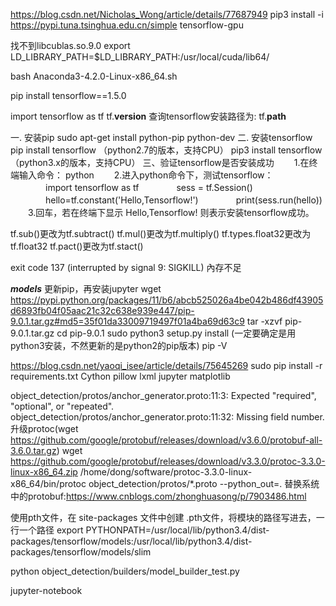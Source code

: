 


https://blog.csdn.net/Nicholas_Wong/article/details/77687949
pip3 install -i https://pypi.tuna.tsinghua.edu.cn/simple tensorflow-gpu


找不到libcublas.so.9.0
export LD_LIBRARY_PATH=$LD_LIBRARY_PATH:/usr/local/cuda/lib64/

bash Anaconda3-4.2.0-Linux-x86_64.sh

pip install tensorflow==1.5.0


import tensorflow as tf
tf.__version__
查询tensorflow安装路径为:
tf.__path__

一. 安装pip
sudo apt-get install python-pip python-dev
二. 安装tensorflow
pip install tensorflow （python2.7的版本，支持CPU）
pip3 install tensorflow （python3.x的版本，支持CPU）
三、验证tensorflow是否安装成功
　　1.在终端输入命令： python
　　2.进入python命令下，测试tensorflow：
　　　　import tensorflow as tf
　　　　sess = tf.Session()
　　　　hello=tf.constant('Hello,Tensorflow!')
　　　　print(sess.run(hello))
　　3.回车，若在终端下显示 Hello,Tensorflow! 则表示安装tensorflow成功。


tf.sub()更改为tf.subtract()
tf.mul()更改为tf.multiply()
tf.types.float32更改为tf.float32
tf.pact()更改为tf.stact()


exit code 137 (interrupted by signal 9: SIGKILL)
內存不足




***models***
更新pip，再安装jupyter
wget https://pypi.python.org/packages/11/b6/abcb525026a4be042b486df43905d6893fb04f05aac21c32c638e939e447/pip-9.0.1.tar.gz#md5=35f01da33009719497f01a4ba69d63c9
tar -xzvf pip-9.0.1.tar.gz
cd pip-9.0.1
sudo python3 setup.py install (一定要确定是用python3安装，不然更新的是python2的pip版本)
pip -V

https://blog.csdn.net/yaoqi_isee/article/details/75645269
sudo pip install -r requirements.txt
Cython
pillow
lxml
jupyter
matplotlib

object_detection/protos/anchor_generator.proto:11:3: Expected "required", "optional", or "repeated".
object_detection/protos/anchor_generator.proto:11:32: Missing field number.
升级protoc(wget https://github.com/google/protobuf/releases/download/v3.6.0/protobuf-all-3.6.0.tar.gz) 
wget https://github.com/google/protobuf/releases/download/v3.3.0/protoc-3.3.0-linux-x86_64.zip
/home/dong/software/protoc-3.3.0-linux-x86_64/bin/protoc object_detection/protos/*.proto --python_out=.
替换系统中的protobuf:https://www.cnblogs.com/zhonghuasong/p/7903486.html

使用pth文件，在 site-packages 文件中创建 .pth文件，将模块的路径写进去，一行一个路径
export PYTHONPATH=/usr/local/lib/python3.4/dist-packages/tensorflow/models:/usr/local/lib/python3.4/dist-packages/tensorflow/models/slim

python object_detection/builders/model_builder_test.py

jupyter-notebook









